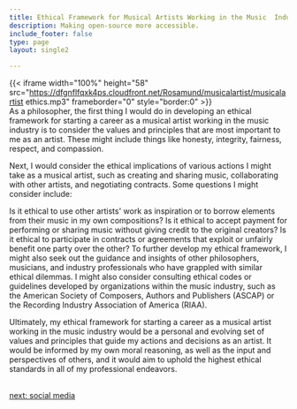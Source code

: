 ```yaml
---
title: Ethical Framework for Musical Artists Working in the Music  Industry
description: Making open-source more accessible.
include_footer: false
type: page
layout: single2

---
```


{{< iframe width="100%" height="58" src="https://dfgnflfqxk4ps.cloudfront.net/Rosamund/musicalartist/musicalartist ethics.mp3" frameborder="0" style="border:0" >}}<br>
As a philosopher, the first thing I would do in developing an ethical framework for starting a career as a musical artist working in the music industry is to consider the values and principles that are most important to me as an artist. These might include things like honesty, integrity, fairness, respect, and compassion.

Next, I would consider the ethical implications of various actions I might take as a musical artist, such as creating and sharing music, collaborating with other artists, and negotiating contracts. Some questions I might consider include:

Is it ethical to use other artists' work as inspiration or to borrow elements from their music in my own compositions?
Is it ethical to accept payment for performing or sharing music without giving credit to the original creators?
Is it ethical to participate in contracts or agreements that exploit or unfairly benefit one party over the other?
To further develop my ethical framework, I might also seek out the guidance and insights of other philosophers, musicians, and industry professionals who have grappled with similar ethical dilemmas. I might also consider consulting ethical codes or guidelines developed by organizations within the music industry, such as the American Society of Composers, Authors and Publishers (ASCAP) or the Recording Industry Association of America (RIAA).

Ultimately, my ethical framework for starting a career as a musical artist working in the music industry would be a personal and evolving set of values and principles that guide my actions and decisions as an artist. It would be informed by my own moral reasoning, as well as the input and perspectives of others, and it would aim to uphold the highest ethical standards in all of my professional endeavors.

<br>
<a href="https://workdojos.com/musicalartist/social">next: social media</a>
</p>